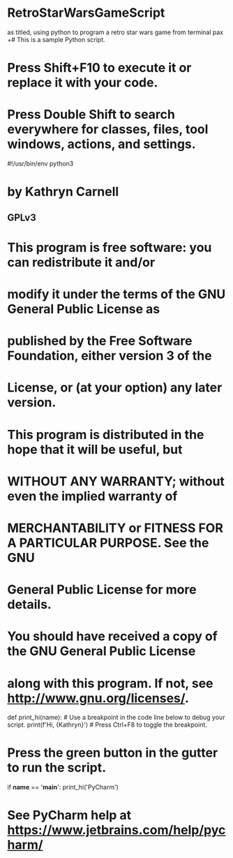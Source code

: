 # RetroStarWarsGameScript
as titled, using python to program a retro star wars game from terminal
pax +# This is a sample Python script.

# Press Shift+F10 to execute it or replace it with your code.
# Press Double Shift to search everywhere for classes, files, tool windows, actions, and settings.

#!/usr/bin/env python3
# by Kathryn Carnell

## GPLv3
# This program is free software: you can redistribute it and/or
# modify it under the terms of the GNU General Public License as
# published by the Free Software Foundation, either version 3 of the
# License, or (at your option) any later version.
#
# This program is distributed in the hope that it will be useful, but
# WITHOUT ANY WARRANTY; without even the implied warranty of
# MERCHANTABILITY or FITNESS FOR A PARTICULAR PURPOSE.  See the GNU
# General Public License for more details.
#
# You should have received a copy of the GNU General Public License
# along with this program.  If not, see <http://www.gnu.org/licenses/>.

def print_hi(name):
    # Use a breakpoint in the code line below to debug your script.
    print(f'Hi, {Kathryn}')  # Press Ctrl+F8 to toggle the breakpoint.


# Press the green button in the gutter to run the script.
if __name__ == '__main__':
    print_hi('PyCharm')

# See PyCharm help at https://www.jetbrains.com/help/pycharm/

